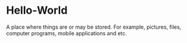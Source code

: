 # Hello-World
A place where things are or may be stored. 
For example, pictures, files, computer programs, mobile applications and etc.
